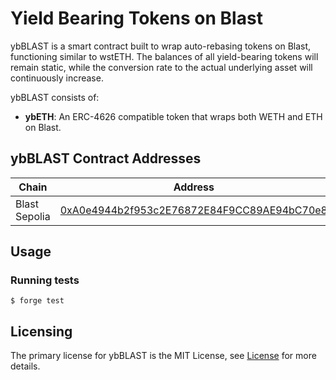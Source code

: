 # Yield Bearing Tokens on Blast

ybBLAST is a smart contract built to wrap auto-rebasing tokens on Blast, functioning similar to wstETH. The balances of all yield-bearing tokens will remain static, while the conversion rate to the actual underlying asset will continuously increase.

ybBLAST consists of:

- **ybETH**: An ERC-4626 compatible token that wraps both WETH and ETH on Blast.

## ybBLAST Contract Addresses

| Chain         | Address                                                                                                                       |
| ------------- | ----------------------------------------------------------------------------------------------------------------------------- |
| Blast Sepolia | [0xA0e4944b2f953c2E76872E84F9CC89AE94bC70e8](https://testnet.blastscan.io/address/0xA0e4944b2f953c2E76872E84F9CC89AE94bC70e8) |

## Usage

### Running tests

```shell
$ forge test
```

## Licensing

The primary license for ybBLAST is the MIT License, see [License](https://github.com/HMXOrg/yb-blast/blob/master/LICENSE) for more details.
